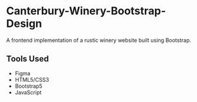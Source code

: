 # Canterbury-Winery-Bootstrap-Design
 A frontend implementation of a rustic winery website built using Bootstrap.

## Tools Used
- Figma
- HTML5/CSS3
- Bootstrap5
- JavaScript
